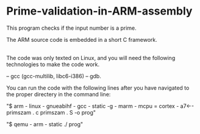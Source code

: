 # Prime-validation-in-ARM-assembly

This program checks if the input number is a prime.

The ARM source code is embedded in a short C framework.
<br><br>

The code was only texted on Linux, and you will need the following technologies to make the code work.

– gcc (gcc-multilib, libc6-i386)
– gdb.

You can run the code with the following lines after you have navigated to the proper directery in the command line:

"$ arm - linux - gnueabihf - gcc - static -g - marm - mcpu = cortex - a7←-
primszam . c primszam . S -o prog"

"$ qemu - arm - static ./ prog"






